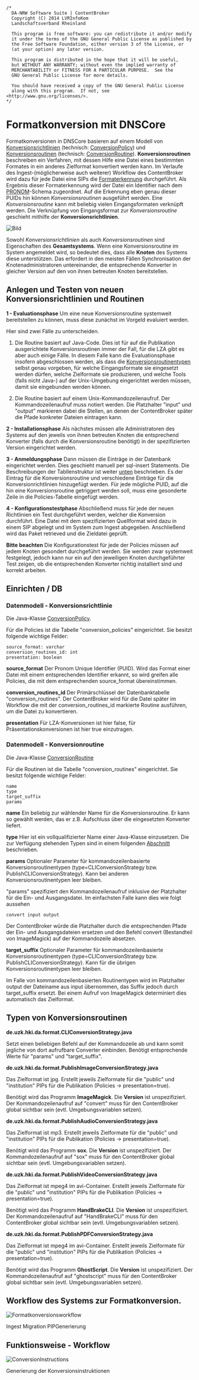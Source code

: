 	/*
	  DA-NRW Software Suite | ContentBroker
	  Copyright (C) 2014 LVRInfoKom
	  Landschaftsverband Rheinland
	
	  This program is free software: you can redistribute it and/or modify
	  it under the terms of the GNU General Public License as published by
	  the Free Software Foundation, either version 3 of the License, or
	  (at your option) any later version.
	
	  This program is distributed in the hope that it will be useful,
	  but WITHOUT ANY WARRANTY; without even the implied warranty of
	  MERCHANTABILITY or FITNESS FOR A PARTICULAR PURPOSE.  See the
	  GNU General Public License for more details.
	
	  You should have received a copy of the GNU General Public License
	  along with this program.  If not, see <http://www.gnu.org/licenses/>.
	*/

# Formatkonversion mit DNSCore

Formatkonversionen in DNSCore basieren auf einem Modell von [Konversionsrichtlinien](#datenmodell---konversionsrichtlinie) (technisch: [ConversionPolicy](../java/de/uzk/hki/da/model/ConversionPolicy.java)) und [Konversionsroutinen](#datenmodell---konversionroutine) (technisch: [ConversionRoutine](../java/de/uzk/hki/da/model/ConversionRoutine.java)). **Konversionsroutinen** beschreiben ein Verfahren, mit dessen Hilfe eine Datei eines bestimmten Formates in ein anderes Zielformat konvertiert werden kann. Im Verlaufe des Ingest-(möglicherweise auch weiterer) Workflow des ContentBroker wird dazu für jede Datei eine SIPs die [Formaterkennung](https://github.com/da-nrw/DNSCore/blob/master/ContentBroker/src/main/markdown/administration_format_identification.de.md) durchgeführt. Als Ergebnis dieser Formaterkennung wird der Datei ein Identifier nach dem [PRONOM](http://apps.nationalarchives.gov.uk/PRONOM/Default.aspx)-Schema zugeordnet. Auf die Erkennung eben genau dieser PUIDs hin können *Konversionsroutinen* ausgeführt werden. Eine *Konversionsroutine* kann mit beliebig vielen Eingangsformaten verknüpft werden. Die Verknüpfung von Eingangsformat zur *Konversionsroutine* geschieht mithilfe der **Konversionsrichtlinien**.

![Bild](https://raw.githubusercontent.com/da-nrw/DNSCore/master/ContentBroker/src/main/markdown/object_model_object_users.jpg)

Sowohl *Konversionsrichtlinien* als auch *Konversionsroutinen* sind Eigenschaften des **Gesamtsystems**. Wenn eine Konversionsroutine im System angemeldet wird, so bedeutet dies, dass alle **Knoten** des Systems diese unterstützen. Das erfordert in den meisten Fällen Synchronisation der Knotenadministratoren untereinander, die entsprechende Konverter in gleicher Version auf den von ihnen betreuten Knoten bereitstellen.

## Anlegen und Testen von neuen Konversionsrichtlinien und Routinen

**1 - Evaluationsphase** Um eine neue Konversionsroutine systemweit bereitstellen zu können, muss diese zunächst im Vorgeld evaluiert werden. 

Hier sind zwei Fälle zu unterscheiden. 

1. Die Routine basiert auf Java-Code. Dies ist für auf die Publikation ausgerichtete Konversionsroutinen immer der Fall, für die LZA gibt es aber auch einige Fälle. In diesem Falle kann die Evaluationsphase insofern abgeschlossen werden, als dass die [Konversionsroutinentypen](#typen-von-konversionsroutinen) selbst genau vorgeben, für welche Eingangsformate sie eingesetzt werden dürfen, welche Zielformate sie produzieren, und welche Tools (falls nicht Java-) auf der Unix-Umgebung eingerichtet werden müssen, damit sie eingebunden werden können.

1. Die Routine basiert auf einem Unix-Kommandozeilenaufruf. Der Kommandozeilenaufruf muss notiert werden. Die Platzhalter "input" und "output" markieren dabei die Stellen, an denen der ContentBroker später die Pfade konkreter Dateien eintragen kann.

**2 - Installationsphase** Als nächstes müssen alle Administratoren des Systems auf den jeweils von ihnen betreuten Knoten die entsprechend Konverter (falls durch die Konversionsroutine benötigt) in der spezifizierten Version eingerichtet werden. 

**3 - Anmeldungsphase** Dann müssen die Einträge in der Datenbank eingerichtet werden. Dies geschieht manuell per sql-insert Statements. Die Beschreibungen der Tabllenstruktur ist weiter [unten](#einrichten--db) beschrieben. Es der Eintrag für die Konversionsroutine und verschiedene Einträge für die Konversionrichtlinien hinzugefügt werden. Für jede mögliche PUID, auf die hin eine Konversionsroutine getriggert werden soll, muss eine gesonderte Zeile in die Policies-Tabelle eingefügt werden.

**4 - Konfigurationstestphase** Abschließend muss für jede der neuen Richtlinien ein Test durchgeführt werden, welcher die Konversion durchführt. Eine Datei mit dem spezifizierten Quellformat wird dazu in einem SIP abgelegt und im System zum Ingest abgegeben. Anschließend wird das Paket retrieved und die Zieldatei geprüft.

**Bitte beachten** Die Konfigurationstest für jede der Policies müssen auf jedem Knoten gesondert durchgeführt werden. Sie werden zwar systemweit festgelegt, jedoch kann nur ein auf den jeweiligen Knoten durchgeführter Test zeigen, ob die entsprechenden Konverter richtig installiert sind und korrekt arbeiten.


## Einrichten / DB

### Datenmodell - Konversionsrichtlinie

Die Java-Klasse [ConversionPolicy](../java/de/uzk/hki/da/model/ConversionPolicy.java).

Für die Policies ist die Tabelle "conversion_policies" eingerichtet. Sie besitzt folgende wichtige Felder:

    source_format: varchar
    conversion_routines_id: int
    presentation: boolean
    
**source_format** Der Pronom Unique Identifier (PUID). Wird das Format einer Datei mit einem entsprechenden Identifier erkannt, so wird greifen alle Policies, die mit dem entsprechenden source_format übereinstimmen.

**conversion_routines_id** Der Primärschlüssel der Datenbanktabelle "conversion_routines". Der ContentBroker wird für die Datei später im Workflow die mit der conversion_routines_id markierte Routine ausführen, um die Datei zu konvertieren.

**presentation** Für LZA-Konversionen ist hier false, für Präsentationskonversionen ist hier true einzutragen.

### Datenmodell - Konversionroutine

Die Java-Klasse [ConversionRoutine](../java/de/uzk/hki/da/model/ConversionRoutine.java)

Für die Routinen ist die Tabelle "conversion_routines" eingerichtet. Sie besitzt folgende wichtige Felder:

    name
    type
    target_suffix
    params
    
**name** Ein beliebig zur wählender Name für die Konversionsroutine. Er kann so gewählt werden, das er z.B. Aufschluss über die eingesetzten Konverter liefert.

**type** Hier ist ein vollqualifizierter Name einer Java-Klasse einzusetzen. Die zur Verfügung stehenden Typen sind in einem folgenden [Abschnitt](administration_format_conversion.de.md#typen-von-konversionsroutinen) beschrieben.

**params** Optionaler Parameter für kommandozeilenbasierte Konversionsroutinentypen (type=CLIConversionStrategy bzw. PublishCLIConversionStrategy). Kann bei anderen Konversionsroutinentypen leer bleiben. 

"params" spezifiziert den Kommandozeilenaufruf inklusive der Platzhalter für die Ein- und Ausgangsdatei. Im einfachsten Falle kann dies wie folgt aussehen

    convert input output

Der ContentBroker würde die Platzhalter durch die entsprechenden Pfade der Ein- und Ausgangsdateien ersetzen und den Befehl convert (Bestandteil von ImageMagick) auf der Kommandozeile absetzen.

**target_suffix** Optionaler Parameter für kommandozeilenbasierte Konversionsroutinentypen (type=CLIConversionStrategy bzw. PublishCLIConversionStrategy). Kann für die übrigen Konversionsroutinentypen leer bleiben.

Im Falle von kommandozeilenbasierten Routinentypen wird im Platzhalter output der Dateiname aus input übernommen, das Suffix jedoch durch target_suffix ersetzt. Bei einem Aufruf von ImageMagick determiniert dies automatisch das Zielformat.

## Typen von Konversionsroutinen

**de.uzk.hki.da.format.CLIConversionStrategy.java**

Setzt einen beliebigen Befehl auf der Kommandozeile ab und kann somit jegliche von dort aufrufbare Converter einbinden. Benötigt entsprechende Werte für "params" und "target_suffix".

**de.uzk.hki.da.format.PublishImageConversionStrategy.java**

Das Zielformat ist jpg. Erstellt jeweils Zielformate für die "public" und "institution" PIPs für die Publikation (Policies -> presentation=true).

Benötigt wird das Programm **ImageMagick**. Die **Version** ist unspezifiziert. Der Kommandozeilenaufruf auf "convert" muss für den ContentBroker global sichtbar sein (evtl. Umgebungsvariablen setzen).
 
**de.uzk.hki.da.format.PublishAudioConversionStrategy.java**

Das Zielformat ist mp3. Erstellt jeweils Zielformate für die "public" und "institution" PIPs für die Publikation (Policies -> presentation=true). 

Benötigt wird das Programm **sox**. Die **Version** ist unspezifiziert. Der Kommandozeilenaufruf auf "sox" muss für den ContentBroker global sichtbar sein (evtl. Umgebungsvariablen setzen).

**de.uzk.hki.da.format.PublishVideoConversionStrategy.java**

Das Zielformat ist mpeg4 im avi-Container. Erstellt jeweils Zielformate für die "public" und "institution" PIPs für die Publikation (Policies -> presentation=true). 

Benötigt wird das Programm **HandBrakeCLI**. Die **Version** ist unspezifiziert. Der Kommandozeilenaufruf auf "HandBrakeCLI" muss für den ContentBroker global sichtbar sein (evtl. Umgebungsvariablen setzen).

**de.uzk.hki.da.format.PublishPDFConversionStrategy.java**

Das Zielformat ist mpeg4 im avi-Container. Erstellt jeweils Zielformate für die "public" und "institution" PIPs für die Publikation (Policies -> presentation=true). 

Benötigt wird das Programm **GhostScript**. Die **Version** ist unspezifiziert. Der Kommandozeilenaufruf auf "ghostscript" muss für den ContentBroker global sichtbar sein (evtl. Umgebungsvariablen setzen).

## Workflow des Systems zur Formatkonversion.

![Formatkonversionsworkflow](https://raw.githubusercontent.com/da-nrw/DNSCore/master/ContentBroker/src/main/markdown/format_conversion_workflow.jpg)

Ingest
Migration
PIPGenerierung

## Funktionsweise - Workflow

![ConversionInstructions](https://raw.githubusercontent.com/da-nrw/DNSCore/master/ContentBroker/src/main/markdown/object_model_conversion_dafiles.jpg)

Generierung der Konversionsinstruktionen



